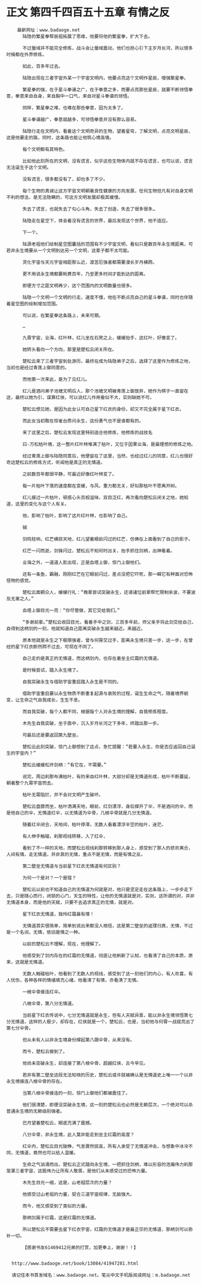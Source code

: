 # 正文 第四千四百五十五章 有情之反
        最新网址：www.badaoge.net
          陆隐的繁星拳帮辰祖拓展了思维，他要将他的繁星拳，扩大下去。
      
          不过蜃域并不能完全修炼，战斗会让蜃域震动，他们也担心引下主岁月长河，所以很多时候都在外界修炼。
      
          如此，百多年过去。
      
          陆隐出现在三者宇宙外某一个宇宙文明内，他要点亮这个文明作星辰，增强繁星拳。
      
          繁星拳的强，在于星斗拳谱之广，在于拳意之多，而要点亮那些星辰，就要不断领悟拳意，拳意来自自身，来自胸中一口气，来自对星斗拳谱的领悟。
      
          同样，繁星拳之难，也难在那些拳意，因为太多了。
      
          星斗拳谱越广，拳意就越多，可领悟拳意并没有那么容易。
      
          陆隐行走在文明内，看着这个文明奇异的生物，望着星穹，了解文明，点亮文明星辰，这是他要走的路，同时，这条路也能让他筑心境高墙。
      
          每个文明都有其特色。
      
          比如他此刻所在的文明，没有谎言，似乎这些生物体内就不存在谎言，也可以说，谎言无法诞生于这个文明。
      
          没有谎言，很多都没有了，却也多了不少。
      
          每个生物的真诚让这方宇宙文明朝着良性健康的方向发展，任何生物但凡有对自身文明不利的想法，是无法隐瞒的，可这方文明发展却极其缓慢。
      
          失去了谎言，也就失去了勾心斗角，失去了创造，失去了很多很多…
      
          陆隐走在星空下，体会着没有谎言的世界，最后发现这个世界，他不适应。
      
          下一个。
      
          陆源老祖他们绘制星空图囊括的范围有不少宇宙文明，看似只是数百年永生境距离，可若非永生境要从一个文明到达另一个文明，这辈子都不太可能。
      
          灵化宇宙与天元宇宙相距那么近，渡苦厄强者都需要漫长岁月横跨。
      
          更不用说永生境都要耗费百年，乃至更多时间才能到达的距离。
      
          即便方寸之距文明再少，这个范围内的文明数量也很多。
      
          陆隐一个文明一个文明的行走，速度不慢，他在不断点亮自己的星斗拳谱，同时也伴随着星空图的绘制增加范围。
      
          可以说，在繁星拳这条路上，未来可期。
      
          …
      
          九霄宇宙，业海，红叶林，红儿坐在石凳之上，缓缓抬手，这红叶，好像变了。
      
          她转头看向一个方向，那里是楚松云闭关所在。
      
          楚松云来了三者宇宙到处游历，最终在成为陆隐弟子之后，选择了这里作为修炼之地，当初也是经过青莲上御同意的。
      
          而他第一次来此，是为了见红儿。
      
          红儿是酒问弟子池塘文明后人，那个池塘文明被青莲上御放弃，她作为棋子一直留在这，最终以她为引，谋算红侠，可以说红儿作用看似不大，实则缺她不可。
      
          楚松云想见她，是因为此女认可自己星下红衣的身份，却又不完全属于星下红衣。
      
          而此女当初敢在惊雀台质问永生，这份勇气也不是谁都有的。
      
          来了这里之后，楚松云发现这里特别适合他修炼，他修炼的战技名
      
          曰-万松枯叶境，这一整片红叶林堆满了枯叶，又位于因果业海，是最理想的修炼之地。
      
          经过青莲上御与陆隐同意后，他便留在了这里，当然，也经过红儿的同意，红儿也很好奇这楚松云的修炼方式，听闻他是真正的无情道。
      
          之前数百年都很平静，可最近好像红叶林变了。
      
          每一片枯叶下落的速度都在变缓，与风，重力都无关，好似那枯叶不愿离开树。
      
          红儿接过一片枯叶，顿感心头百般滋味，双目泛红，再次看向楚松云闭关之地，她知道，这里的变化与这个人有关。
      
          他，影响了枯叶，影响了这片红叶林，也影响了自己。
      
          铖
      
          剑鸣轻响，红芒横掠天地，红儿望着眼前闪过的红芒，仿佛在上面看到了自己的影子。
      
          红芒一闪而逝，剑锋闪过，楚松云不知何时出关，抬手抓住剑柄，出神看着。
      
          业海之外，一道道人影出现，正是血塔上御，惊门上御他们。
      
          还有一条鱼，霸融，刚刚红芒在它眼前闪过，差点没把它吓死，那一瞬它有种面对恐怖怪物的感觉。
      
          楚松云面朝众人，缓缓行礼：“晚辈尝试突破永生，还请诸位前辈帮忙限制余波，不要波及无辜之人。”
      
          血塔上御目光一亮：“你尽管做，其它交给我们。”
      
          “多谢前辈。”楚松云收回目光，看着手中之剑，三百多年前，师父亲手将此剑交给自己，自得到这柄剑的一刻，他就知道自己距离突破永生越来越近。来越近。
      
          原本他就是永生之下极限强者，曾与何霄交过手，距离永生境只差一步，这一步，在曾经的星下红衣断然跨不过去，可现在不同了。
      
          自己走的是真正的无情道，而这柄剑内，也存在着垒主红霜的无情道。
      
          是时候尝试，踏入永生境了。
      
          自我突破永生与借助宇宙重启踏入永生是不同的。
      
          借助宇宙重启要以永生物质不断重复起源与衰败的过程，诞生生命之气，随着境界蜕变，让生命之气自我成长，生生不息。
      
          而自我突破，每个人都不同，根据每个人对永生境的理解，自我修炼程度。
      
          木先生自我突破，坐于鼎中，沉入岁月长河之下多年，终踏出那一步。
      
          可最后还是要返回第九壁垒。
      
          楚松云此刻突破，惊门上御想到了这点，急忙提醒：“若要入永生，你是否应返回自己诞生的宇宙内？”
      
          楚松云缓缓松开剑柄：“有它在，不需要。”
      
          说完，周边刹那布满枯叶，有的来自红叶林，大部分却是无情道形成，枯叶不断蔓延，朝着整个九霄宇宙而去。
      
          枯叶无需阻拦，并不会对文明产生破坏。
      
          楚松云盘膝而坐，枯叶洒满天地，眼前，红剑漂浮，身后撑开了伞，不是酒问的伞，而是他自己的伞，无情道红伞，以无情道为伞骨，几根伞骨就是几分无情道。
      
          随着红伞闭合，天地间，枯叶停滞，无数人看着漂浮半空的枯叶，迷茫。
      
          有人伸手触碰，刹那视线转移，入了红伞，
      
          看到了不一样的天地，而楚松云视线刹那转移到那人身上，感受到了那人的悲欢离合，人间有情，走无情道，并非真的无情，重点不是无情，而是有情之反。
      
          第二壁垒无情道与当前星下红衣无情道有何区别？
      
          为何一个是对？一个是错？
      
          楚松云以前也不知道自己的无情道为何就是对，他只是坚定走在这条路上，一步步走下去，只是随心而行，闭锁的心门，天生的特性，让他的无情道就是对，实则，这所谓的对，并非无情道本身，而是他的天赋，只要不去追求真正的无情，就是对。
      
          星下红衣无情道，独怜红霜最有情！
      
          无情道其实很简单，简单到说出来都没人相信，这是第二壁垒的返璞归真，无情，不过是一个名词，无情，依旧是情之一种。
      
          以前的楚松云不理解，现在，他理解了。
      
          他感受到了剑内存在的红霜的无情道，彻底让他刷新了认知，也看清了自己的本质，原来，这就是无情道。
      
          无数人触碰枯叶，他看到了无数人的视线，感受到了这一刻他们的内心，有人欢喜，有人忧伤，各种各样的情绪填充心绪，他看清了有情，亦看清了无情。
      
          一根伞骨接连红伞。
      
          八根伞骨，第八分无情道。
      
          当前星下红衣传说中，七分无情道就是永生，但有人天赋异禀，能以非永生境领悟第七分无情道，这样的人极少，却存在，红侠就是一个，楚松云，也是，当初他与何霄一战就亮出了第七分伞骨。
      
          但从未有人以非永生境身份撑起第八跟伞骨，从来没有。
      
          而今，楚松云做到了。
      
          他尚未突破永生，却连接了第八根伞骨，超越红侠，古今罕见。
      
          若非有第二壁垒这段无法知晓的历史，楚松云或许就被确认是无情道史上唯一一个以非永生境接连八根伞骨的存在。
      
          当第八根伞骨接连的一刻，惊门上御他们都被震住了。
      
          他们很清楚，即便没突破永生境，这一刻的楚松云也必然是无赖层次，一个绝对可以杀普通永生境的无赖级别强者。
      
          巴月望着楚松云，眼底充满了震撼。
      
          八分伞骨，非永生境，此人莫非能走到垒主红霜的高度？
      
          红伞内，楚松云目光陡睁，气息骤然拔高，所有人承受了无情道冲击，与想象中冰冷不同，无情道，竟然也可以给人温暖。
      
          生命之气汹涌而出，楚松云正式踏向永生境，一把抓住剑柄，难以形容的浩瀚伟力刹那笼罩三者宇宙，这股伟力让所有人敬畏，是他们从未感受过的恐怖力量。
      
          木先生目光一缩，这是，山老祖层次的力量？
      
          他感受过山老祖的力量，契合三道宇宙规律，无敌强大。
      
          而今，他又感受到了类似的力量。
      
          那柄剑属于红霜，这是红霜的无情道。
      
          所以楚松云不需要去星下红衣宇宙，红霜的无情道才是最正宗的无情道，那柄剑可以弥补一切。
      
          【感谢书友61469412兄弟的打赏，加更奉上，谢谢！！】
      
      
      http://www.badaoge.net/book/13084/41947281.html
      
      请记住本书首发域名：www.badaoge.net。笔尖中文手机版阅读网址：m.badaoge.net